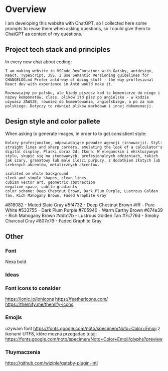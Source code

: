 # Overview

I am developing this website with ChatGPT, so I collected here some prompts to reuse them when asking questions, so I could give them to ChatGPT as context of my questions.

## Project tech stack and principles

In every new chat about coding:

```prompt
I am making website in VSCode DevContainer with Gatsby, antdesign, React, TypeScript, JSS. I use Semantic Versioning guidelines for CHANGELOG.md Prefer antd-way of doing stuff - the way proffesional React dev with experience in Antd would make it.

Rozmawiajmy po polsku, ale kiedy piszesz kod to komentarze do niego i nazwy komponetów, class, plikow itd pisz po angielsku - w kodzie używasz ZAWSZE, również do komentowania, angielskiego, a po za nim polskiego. Dotyczy to również plików markdown i innej dokumenacji.
```

## Design style and color pallete

When asking to generate images, in order to to get consistient style:

```prompt
Kolory profesjonalne, odpowiadające powadze agencji (innowacji). Styl: straight lines and sharp corners, emulating the look of a calculator's digital display. Plaski obraz 2d. Ikona. W eleganckim i ekskluzywnym stylu, skupić się na stonowanych, profesjonalnych odcieniach, takich jak szary, granatowy lub male ilosci purpury, z dodatkiem złotych lub srebrnych akcentów, metalicznych akcentow.

isolated on white background
sleek and simple shapes, clean lines,
cubism vector art, geometric abstraction
negative space, subtle gradients
color scheme: Deep Chestnut Brown, Dark Plum Purple, Lustrous Golden Tan, Rich Mahogany Brown, Faded Graphite Gray
```

#818082 - Muted Slate Gray
#5f4732 - Deep Chestnut Brown
#fff - Pure White
#533755 - Dark Plum Purple
#705940 - Warm Earthy Brown
#674e39 - Rich Mahogany Brown
#ddb17b - Lustrous Golden Tan
#7c776d - Smoky Charcoal Gray
#807e79 - Faded Graphite Gray

## Other

### Font

Nexa bold

### Ideas

### Font icons to consider

https://ionic.io/ionicons
https://feathericons.com/
https://themify.me/themify-icons

### Emojis

uzywam font https://fonts.google.com/noto/specimen/Noto+Color+Emoji
z ikonami UTF8, które mozna przegadac tutaj:
https://fonts.google.com/noto/specimen/Noto+Color+Emoji/glyphs?preview

### Tłuymaczenia

https://github.com/wiziple/gatsby-plugin-intl
